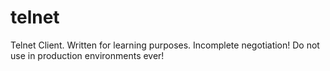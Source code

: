 # telnet
Telnet Client. Written for learning purposes. Incomplete negotiation! Do not use in production environments ever!
